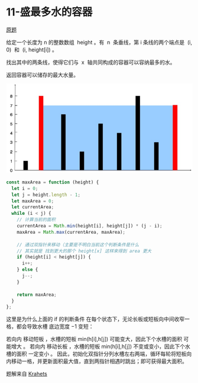 # 11-盛最多水的容器

[原题](https://leetcode-cn.com/problems/container-with-most-water/)

给定一个长度为 n 的整数数组  height 。有  n  条垂线，第 i 条线的两个端点是  (i, 0)  和  (i, height[i]) 。

找出其中的两条线，使得它们与  x  轴共同构成的容器可以容纳最多的水。

返回容器可以储存的最大水量。

![](../images/%E7%9B%9B%E6%9C%80%E5%A4%9A%E6%B0%B4%E7%9A%84%E5%AE%B9%E5%99%A8.jpeg)

```javascript
const maxArea = function (height) {
  let i = 0;
  let j = height.length - 1;
  let maxArea = 0;
  let currentArea;
  while (i < j) {
    // 计算当前的面积
    currentArea = Math.min(height[i], height[j]) * (j - i);
    maxArea = Math.max(currentArea, maxArea);

    // 通过双指针来移动（主要是不明白当前这个判断条件是什么
    // 其实就是 找到更大的那个 height[x] 这样来得到 area 更大
    if (height[i] < height[j]) {
      i++;
    } else {
      j--;
    }

    return maxArea;
  }
};
```

这里是为什么上面的 if 的判断条件
在每个状态下，无论长板或短板向中间收窄一格，都会导致水槽 底边宽度 −1 变短：

若向内 移动短板 ，水槽的短板 min(h[i],h[j]) 可能变大，因此下个水槽的面积 可能增大 。
若向内 移动长板 ，水槽的短板 min(h[i],h[j]) 不变或变小，因此下个水槽的面积 一定变小 。
因此，初始化双指针分列水槽左右两端，循环每轮将短板向内移动一格，并更新面积最大值，直到两指针相遇时跳出；即可获得最大面积。

题解来自 [Krahets](https://leetcode.cn/problems/container-with-most-water/solution/container-with-most-water-shuang-zhi-zhen-fa-yi-do/)
